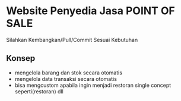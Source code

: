 <h1>Website Penyedia Jasa POINT OF SALE</h1>
<p>Silahkan Kembangkan/Pull/Commit Sesuai Kebutuhan</p>

<h2>Konsep</h2>
<ul>
    <li>mengelola barang dan stok secara otomatis</li>
    <li>mengelola data transaksi secara otomatis</li>
    <li>bisa mengcustom apabila ingin menjadi restoran single concept seperti(restoran) dll</li>
</ul>
